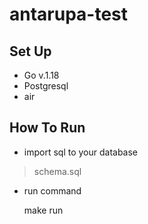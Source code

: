 # antarupa-test
## Set Up
- Go v.1.18
- Postgresql
- air
## How To Run
- import sql to your database

> schema.sql
- run command

    make run
